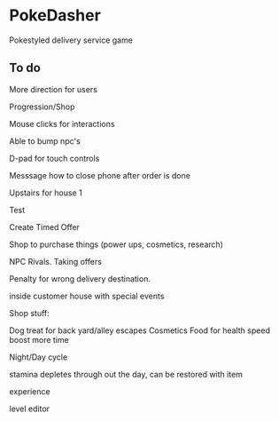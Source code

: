 # PokeDasher

Pokestyled delivery service game


## To do


More direction for users

Progression/Shop

Mouse clicks for interactions

Able to bump npc's

D-pad for touch controls

Messsage how to close phone after order is done

Upstairs for house 1 

Test

Create Timed Offer

Shop to purchase things (power ups, cosmetics, research)

NPC Rivals. Taking offers

Penalty for wrong delivery destination.

inside customer house with special events

Shop stuff:

Dog treat for back yard/alley escapes
Cosmetics
Food for health
speed boost
more time


Night/Day cycle

stamina depletes through out the day, can be restored with item

experience

level editor